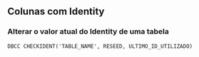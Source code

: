 ## Colunas com Identity

### Alterar o valor atual do Identity de uma tabela
```
DBCC CHECKIDENT('TABLE_NAME', RESEED, ULTIMO_ID_UTILIZADO)
```
